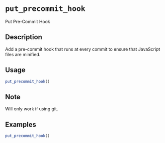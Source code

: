 # `put_precommit_hook`

Put Pre-Commit Hook


## Description

Add a pre-commit hook that runs at every commit
 to ensure that JavaScript files are minified.


## Usage

```r
put_precommit_hook()
```


## Note

Will only work if using git.


## Examples

```r
put_precommit_hook()
```


